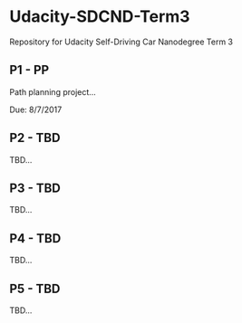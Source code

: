# Udacity-SDCND-Term3
Repository for Udacity Self-Driving Car Nanodegree Term 3

## P1 - PP

Path planning project...

Due: 8/7/2017

## P2 - TBD

TBD...

## P3 - TBD

TBD...

## P4 - TBD

TBD...

## P5 - TBD

TBD... 

